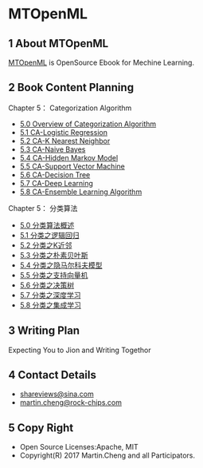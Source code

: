 # MTOpenML

## 1 About MTOpenML
[MTOpenML](https://github.com/MTMediaDev/MTOpenML) is OpenSource Ebook for  Mechine  Learning.

## 2 Book Content Planning

Chapter 5： Categorization Algorithm
* [5.0 Overview of Categorization Algorithm](book-open-ml-en/5-ml-category/50-ml-category-overview.md)
* [5.1 CA-Logistic Regression](book-open-ml-en/5-ml-category/51-ml-logistic-regression.md)
* [5.2 CA-K Nearest Neighbor ](book-open-ml-en/5-ml-category/52-ml-k-nearest-neighbor.md)
* [5.3 CA-Naive Bayes](book-open-ml-en/5-ml-category/53-ml-naive-bayes.md)
* [5.4 CA-Hidden Markov Model](book-open-ml-en/5-ml-category/54-ml-hidden-markov-model.md)
* [5.5 CA-Support Vector Machine](book-open-ml-en/5-ml-category/55-ml-support-vector-machine.md)
* [5.6 CA-Decision Tree](book-open-ml-en/5-ml-category/56-ml-decision-tree.md)
* [5.7 CA-Deep Learning](book-open-ml-en/5-ml-category/57-ml-deep-learn.md)
* [5.8 CA-Ensemble Learning Algorithm](book-open-ml-en/5-ml-category/58-ml-ada-boost.md)

Chapter 5： 分类算法
* [5.0 分类算法概述](book-open-ml-cn/5-ml-category/50-ml-category-overview.md)
* [5.1 分类之逻辑回归](book-open-ml-cn/5-ml-category/51-ml-logistic-regression.md)
* [5.2 分类之K近邻](book-open-ml-cn/5-ml-category/52-ml-k-nearest-neighbor.md)
* [5.3 分类之朴素贝叶斯](book-open-ml-cn/5-ml-category/53-ml-naive-bayes.md)
* [5.4 分类之隐马尔科夫模型](book-open-ml-cn/5-ml-category/54-ml-hidden-markov-model.md)
* [5.5 分类之支持向量机](book-open-ml-cn/5-ml-category/55-ml-support-vector-machine.md)
* [5.6 分类之决策树](book-open-ml-cn/5-ml-category/56-ml-decision-tree.md)
* [5.7 分类之深度学习](book-open-ml-cn/5-ml-category/57-ml-deep-learn.md)
* [5.8 分类之集成学习](book-open-ml-cn/5-ml-category/58-ml-ada-boost.md)

## 3 Writing Plan
Expecting You to Jion and Writing Togethor

## 4 Contact Details
* shareviews@sina.com
* martin.cheng@rock-chips.com

## 5 Copy Right
* Open Source Licenses:Apache, MIT
* Copyright(R) 2017 Martin.Cheng and all Participators.